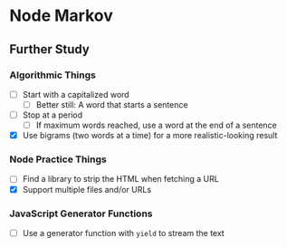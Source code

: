 Node Markov
===========

Further Study
-------------

### Algorithmic Things

- [ ] Start with a capitalized word
  - [ ] Better still:  A word that starts a sentence
- [ ] Stop at a period
  - [ ] If maximum words reached, use a word at the end of a sentence
- [x] Use bigrams (two words at a time) for a more realistic-looking result

### Node Practice Things

- [ ] Find a library to strip the HTML when fetching a URL
- [x] Support multiple files and/or URLs

### JavaScript Generator Functions

- [ ] Use a generator function with `yield` to stream the text